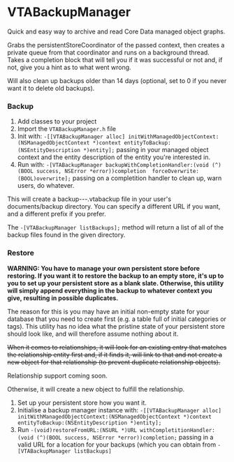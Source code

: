 VTABackupManager
================

Quick and easy way to archive and read Core Data managed object graphs.

Grabs the persistentStoreCoordinator of the passed context, then creates a private queue from that coordinator and runs on a background thread. Takes a completion block that will tell you if it was successful or not and, if not, give you a hint as to what went wrong.

Will also clean up backups older than 14 days (optional, set to 0 if you never want it to delete old backups).

### Backup

1. Add classes to your project
1. Import the `VTABackupManager.h` file
1. Init with: 
`-[[VTABackupManager alloc] initWithManagedObjectContext:(NSManagedObjectContext *)context
                                    entityToBackup:(NSEntityDescription *)entity];`
passing in your managed object context and the entity description of the entity you're interested in.
1. Run with: 
`-[VTABackupManager backupWithCompletionHandler:(void (^)(BOOL success, NSError *error))completion 
                     forceOverwrite:(BOOL)overwrite];`
passing on a completition handler to clean up, warn users, do whatever.

This will create a backup-<year>-<month>-<day>.vtabackup file in your user's documents/backup directory. You can specify a different URL if you want, and a different prefix if you prefer.

The `-[VTABackupManager listBackups];` method will return a list of all of the backup files found in the given directory.

### Restore

**WARNING: You have to manage your own persistent store before restoring. If you want it to restore the backup to an empty store, it's up to you to set up your persistent store as a blank slate. Otherwise, this utility will simply append everything in the backup to whatever context you give, resulting in possible duplicates.**

The reason for this is you may have an initial non-empty state for your database that you need to create first (e.g. a table full of initial categories or tags). This utility has no idea what the pristine state of your persistent store should look like, and will therefore assume nothing about it. 

<del>When it comes to relationships, it will look for an existing entry that matches the relationship entity first and, if it finds it, will link to that and not create a new object for that relationship (to prevent duplicate relationship objects).</del>

Relationship support coming soon.

Otherwise, it will create a new object to fulfill the relationship.

1. Set up your persistent store how you want it.
1. Initialise a backup manager instance with:
`-[[VTABackupManager alloc] initWithManagedObjectContext:(NSManagedObjectContext *)context
                                    entityToBackup:(NSEntityDescription *)entity];`
1. Run
`-(void)restoreFromURL:(NSURL *)URL withCompletitionHandler:(void (^)(BOOL success, NSError *error))completion;`
passing in a valid URL for a location for your backups (which you can obtain from `-[VTABackupManager listBackups]`